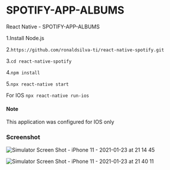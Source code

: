 #  SPOTIFY-APP-ALBUMS
React Native -  SPOTIFY-APP-ALBUMS 

1.Install Node.js

2.```https://github.com/ronaldsilva-ti/react-native-spotify.git```

3.```cd react-native-spotify```

4.```npm install```

5.```npx react-native start ```

For IOS 
```npx react-native run-ios```

#### Note
This application was configured for IOS only


### Screenshot
![Simulator Screen Shot - iPhone 11 - 2021-01-23 at 21 14 45](https://user-images.githubusercontent.com/57809579/105618223-9f723500-5dc3-11eb-8630-e0c55c68c39a.png)

![Simulator Screen Shot - iPhone 11 - 2021-01-23 at 21 40 11](https://user-images.githubusercontent.com/57809579/105618225-a6994300-5dc3-11eb-95fb-1c48c87d4d6e.png)


